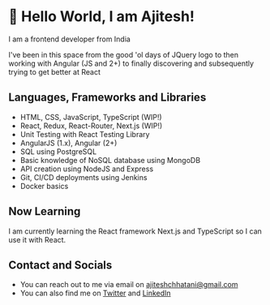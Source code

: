 # 👋 Hello World, I am Ajitesh!

I am a frontend developer from India

I've been in this space from the good 'ol days of JQuery logo to then working with Angular (JS and 2+) to finally discovering and subsequently trying to get better at React 

## Languages, Frameworks and Libraries
- HTML, CSS, JavaScript, TypeScript (WIP!)
- React, Redux, React-Router, Next.js (WIP!)
- Unit Testing with React Testing Library
- AngularJS (1.x), Angular (2+)
- SQL using PostgreSQL
- Basic knowledge of NoSQL database using MongoDB
- API creation using NodeJS and Express 
- Git, CI/CD deployments using Jenkins
- Docker basics


## Now Learning
I am currently learning the React framework Next.js and TypeScript so I can use it with React.

## Contact and Socials
- You can reach out to me via email on [ajiteshchhatani@gmail.com](mailto:ajiteshchhatani@gmail.com)
- You can also find me on [Twitter](https://twitter.com/ajiteshchhatani) and [LinkedIn](https://www.linkedin.com/in/ajitesh-chhatani-269522100/)

<!---
ajiteshchhatani/ajiteshchhatani is a ✨ special ✨ repository because its `README.md` (this file) appears on your GitHub profile.
You can click the Preview link to take a look at your changes.
--->
